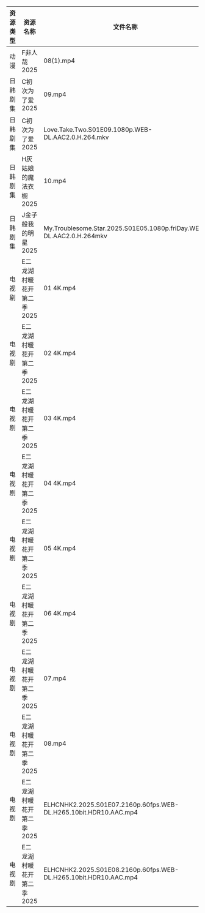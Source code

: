 | 资源类型 | 资源名称            | 文件名称                                                                | 分享链接                                 | 更新时间                |
| ---- | --------------- | ------------------------------------------------------------------- | ------------------------------------ | ------------------- |
| 动漫   | F非人哉2025        | 08(1).mp4                                                           | https://pan.quark.cn/s/f1a1468453ba  | 2025-09-02 16:16:33 |
| 日韩剧集 | C初次为了爱2025      | 09.mp4                                                              | https://pan.quark.cn/s/0523b5d1b795  | 2025-09-02 16:15:34 |
| 日韩剧集 | C初次为了爱2025      | Love.Take.Two.S01E09.1080p.WEB-DL.AAC2.0.H.264.mkv                  | https://pan.quark.cn/s/0523b5d1b795  | 2025-09-02 16:15:30 |
| 日韩剧集 | H灰姑娘的魔法衣橱2025   | 10.mp4                                                              | https://pan.quark.cn/s/55ce5c89fa12  | 2025-09-02 01:17:31 |
| 日韩剧集 | J金子般我的明星2025    | My.Troublesome.Star.2025.S01E05.1080p.friDay.WEB-DL.AAC2.0.H.264mkv | https://pan.quark.cn/s/10be8bbe13e5  | 2025-09-02 16:18:35 |
| 电视剧  | E二龙湖村暖花开第二季2025 | 01 4K.mp4                                                           | https://www.alipan.com/s/8v2qX3dsefF | 2025-09-02 12:59:54 |
| 电视剧  | E二龙湖村暖花开第二季2025 | 02 4K.mp4                                                           | https://www.alipan.com/s/8v2qX3dsefF | 2025-09-02 12:59:53 |
| 电视剧  | E二龙湖村暖花开第二季2025 | 03 4K.mp4                                                           | https://www.alipan.com/s/8v2qX3dsefF | 2025-09-02 12:59:53 |
| 电视剧  | E二龙湖村暖花开第二季2025 | 04 4K.mp4                                                           | https://www.alipan.com/s/8v2qX3dsefF | 2025-09-02 12:59:52 |
| 电视剧  | E二龙湖村暖花开第二季2025 | 05 4K.mp4                                                           | https://www.alipan.com/s/8v2qX3dsefF | 2025-09-02 12:59:52 |
| 电视剧  | E二龙湖村暖花开第二季2025 | 06 4K.mp4                                                           | https://www.alipan.com/s/8v2qX3dsefF | 2025-09-02 12:59:51 |
| 电视剧  | E二龙湖村暖花开第二季2025 | 07.mp4                                                              | https://www.alipan.com/s/8v2qX3dsefF | 2025-09-02 12:59:51 |
| 电视剧  | E二龙湖村暖花开第二季2025 | 08.mp4                                                              | https://www.alipan.com/s/8v2qX3dsefF | 2025-09-02 12:59:50 |
| 电视剧  | E二龙湖村暖花开第二季2025 | ELHCNHK2.2025.S01E07.2160p.60fps.WEB-DL.H265.10bit.HDR10.AAC.mp4    | https://pan.quark.cn/s/8fd0747e49e4  | 2025-09-02 16:16:05 |
| 电视剧  | E二龙湖村暖花开第二季2025 | ELHCNHK2.2025.S01E08.2160p.60fps.WEB-DL.H265.10bit.HDR10.AAC.mp4    | https://pan.quark.cn/s/8fd0747e49e4  | 2025-09-02 16:16:08 |
